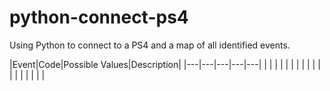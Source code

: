 # python-connect-ps4
Using Python to connect to a PS4 and a map of all identified events.

|Event|Code|Possible Values|Description|
|---|---|---|---|---|
|   |   |   |   |   |
|   |   |   |   |   |
|   |   |   |   |   |

